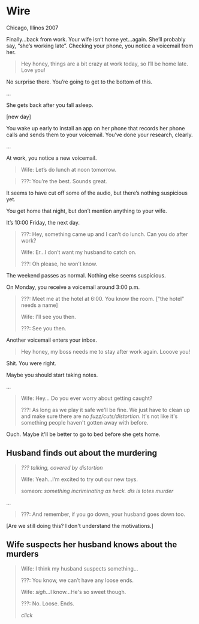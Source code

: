 # Wire
Chicago, Illinos
2007

Finally...back from work. Your wife isn’t home yet...again.
She’ll probably say, “she’s working late”.
Checking your phone, you notice a voicemail from her.

> Hey honey, things are a bit crazy at work today, so I’ll be home late. Love you!

No surprise there. You’re going to get to the bottom of this.

...

She gets back after you fall asleep.

[new day]

You wake up early to install an app on her phone that records her phone calls and sends them to your voicemail. 
You’ve done your research, clearly.

...

At work, you notice a new voicemail.

> Wife: Let’s do lunch at noon tomorrow.

> ???: You’re the best. Sounds great.

It seems to have cut off some of the audio, but there’s nothing suspicious yet.


You get home that night, but don’t mention anything to your wife.

It’s 10:00 Friday, the next day.

> ???: Hey, something came up and I can’t do lunch. Can you do after work?
>
> Wife: Er...I don’t want my husband to catch on.
>
> ???: Oh please, he won’t know.

The weekend passes as normal. Nothing else seems suspicious.

On Monday, you receive a voicemail around 3:00 p.m.

> ???: Meet me at the hotel at 6:00. You know the room.
> ["the hotel" needs a name]
> 
> Wife: I'll see you then.
>
> ???: See you then.

Another voicemail enters your inbox.

> Hey honey, my boss needs me to stay after work again. Looove you!

Shit. You were right.

Maybe you should start taking notes.
 
...

> Wife: Hey... Do you ever worry about getting caught?
> 
> ???: As long as we play it safe we'll be fine. 
> We just have to clean up and make sure there are no *fuzz/cuts/distortion*.
> It's not like it's something people haven't gotten away with before.

Ouch. Maybe it'll be better to go to bed before she gets home.

## Husband finds out about the murdering

> *??? talking, covered by distortion*
>
> Wife: Yeah...I’m excited to try out our new toys.
> 
> someon: *something incriminating as heck. dis is totes murder*

...

> ???: And remember, if you go down, your husband goes down too.

[Are we still doing this? I don't understand the motivations.]

## Wife suspects her husband knows about the murders

> Wife: I think my husband suspects something...
>
> ???: You know, we can’t have any loose ends.
>
> Wife: *sigh*...I know...He's so sweet though.
>
> ???: No. Loose. Ends.
>
> *click*
